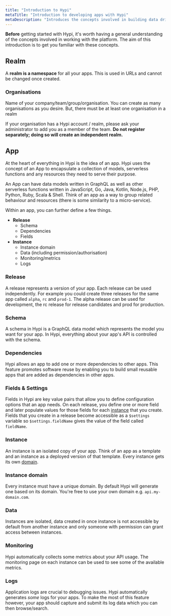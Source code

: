 ```yaml
---
title: "Introduction to Hypi"
metaTitle: "Introduction to developing apps with Hypi"
metaDescription: "Introduces the concepts involved in building data driven apps on the Hypi platform"
---
```


**Before** getting started with Hypi, it's worth having a general understanding of the concepts involved in working with the platform.
The aim of this introduction is to get you familiar with these concepts.

## Realm
A  **realm is a namespace** for all your apps. This is used in URLs and cannot be changed  once created.

### Organisations
Name of your company/team/group/organisation. You can create as many organisations as you desire. But, there must be at least one organisation in a realm 

If your organisation has a Hypi account / realm, please ask your administrator to add you as a member of the team. **Do not register separately; doing so will create an independent realm.**

    
## App
At the heart of everything in Hypi is the idea of an app.
Hypi uses the concept of an App to encapsulate a collection of models, serverless functions and any resources they need to serve their purpose. 

An App can have data models written in GraphQL as well as other serverless functions written in JavaScript, Go, Java, Kotlin, Node.js, PHP, Python, Ruby, Scala & Shell.
Think of an app as a way to group related behaviour and resources (there is some similarity to a micro-service).

Within an app, you can further define a few things.
* **Release**
  * Schema
  * Dependencies
  * Fields
* **Instance**
  * Instance domain
  * Data (including permission/authorisation)
  * Monitoring/metrics
  * Logs

### Release

A release represents a version of your app. Each release can be used independently.
For example you could create three releases for the same app called `alpha`, `rc` and `prod-1`.
The alpha release can be used for development, the rc release for release candidates and prod for production.

### Schema
A schema in Hypi is a GraphQL data model which represents the model you want for your app.
In Hypi, everything about your app's API is controlled with the schema.

### Dependencies
Hypi allows an app to add one or more dependencies to other apps.
This feature promotes software reuse by enabling you to build small reusable apps that are added as dependencies in other apps.

### Fields & Settings
Fields in Hypi are key value pairs that allow you to define configuration options that an app needs.
On each release, you define one or more field and later populate values for those fields for each [instance](#instance) that you create.
Fields that you create in a release become accessible as a `$settings` variable so `$settings.fieldName` gives the value of the field called `fieldName`.

### Instance
An instance is an isolated copy of your app.
Think of an app as a template and an instance as a deployed version of that template.
Every instance gets its own [domain](#instance-domain).

### Instance domain
Every instance must have a unique domain. By default Hypi will generate one based on its domain. You're free to use your own domain e.g. `api.my-domain.com`.

### Data
Instances are isolated, data created in once instance is not accessible by default from another instance and only someone with permission can grant access between instances.
### Monitoring
Hypi automatically collects some metrics about your API usage. The monitoring page on each instance can be used to see some of the available metrics.

### Logs
Application logs are crucial to debugging issues. Hypi automatically generates *some* logs for your apps.
To make the most of this feature however, your app should capture and submit its log data which you can then browse/search.
